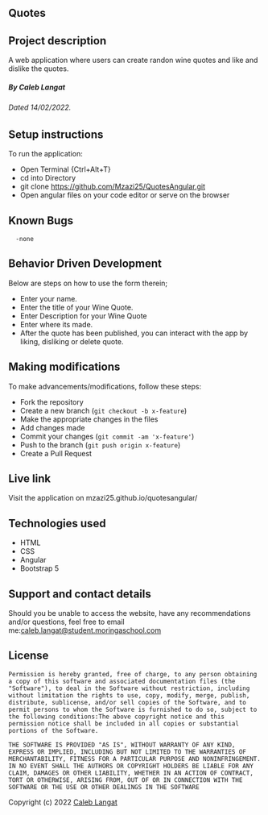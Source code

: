 ## Quotes
## Project description
A web application where users can create randon wine quotes and like and dislike the quotes.
##### By Caleb Langat

###### Dated 14/02/2022.
## Setup instructions
To run the application:
- Open Terminal {Ctrl+Alt+T}
- cd into Directory
- git clone https://github.com/Mzazi25/QuotesAngular.git
- Open angular files on your code editor or serve on the browser
## Known Bugs
      -none
## Behavior Driven Development
Below are steps on how to use the form therein;
- Enter your name.
- Enter the title of your Wine Quote.
- Enter Description for your Wine Quote
- Enter where its made.
- After the quote has been published, you can interact with the app by liking, disliking or delete quote.
## Making modifications

To make advancements/modifications, follow these steps:

- Fork the repository
- Create a new branch (`git checkout -b x-feature`)
- Make the appropriate changes in the files
- Add changes made
- Commit your changes (`git commit -am 'x-feature'`)
- Push to the branch (`git push origin x-feature`)
- Create a Pull Request 
## Live link
Visit the application on mzazi25.github.io/quotesangular/
## Technologies used
- HTML
- CSS
- Angular
- Bootstrap 5

## Support and contact details

Should you be unable to access the website, have any recommendations and/or questions, feel free to email me:[caleb.langat@student.moringaschool.com](mailto:caleb.langat@student.moringaschool.com)


## License
    ​Permission is hereby granted, free of charge, to any person obtaining a copy of this software and associated documentation files (the "Software"), to deal in the Software without restriction, including without limitation the rights to use, copy, modify, merge, publish, distribute, sublicense, and/or sell copies of the Software, and to permit persons to whom the Software is furnished to do so, subject to the following conditions:​The above copyright notice and this permission notice shall be included in all copies or substantial portions of the Software.

    ​THE SOFTWARE IS PROVIDED "AS IS", WITHOUT WARRANTY OF ANY KIND, EXPRESS OR IMPLIED, INCLUDING BUT NOT LIMITED TO THE WARRANTIES OF MERCHANTABILITY, FITNESS FOR A PARTICULAR PURPOSE AND NONINFRINGEMENT. IN NO EVENT SHALL THE AUTHORS OR COPYRIGHT HOLDERS BE LIABLE FOR ANY CLAIM, DAMAGES OR OTHER LIABILITY, WHETHER IN AN ACTION OF CONTRACT, TORT OR OTHERWISE, ARISING FROM, OUT OF OR IN CONNECTION WITH THE SOFTWARE OR THE USE OR OTHER DEALINGS IN THE SOFTWARE

Copyright (c) 2022 [Caleb Langat](https://github.com/mzazi25)  
